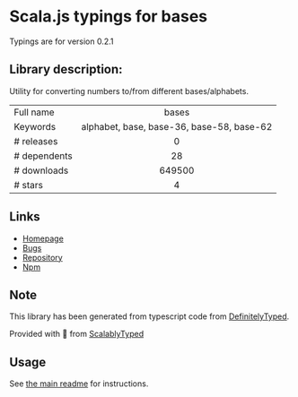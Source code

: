 
# Scala.js typings for bases

Typings are for version 0.2.1

## Library description:
Utility for converting numbers to/from different bases/alphabets.

|                    |                 |
| ------------------ | :-------------: |
| Full name          | bases |
| Keywords           | alphabet, base, base-36, base-58, base-62 |
| # releases         | 0 |
| # dependents       | 28 |
| # downloads        | 649500 |
| # stars            | 4 |

## Links
- [Homepage](https://github.com/aseemk/bases.js)
- [Bugs](https://github.com/aseemk/bases.js/issues)
- [Repository](https://github.com/aseemk/bases.js)
- [Npm](https://www.npmjs.com/package/bases)
    


## Note
This library has been generated from typescript code from [DefinitelyTyped](https://definitelytyped.org).

Provided with :purple_heart: from [ScalablyTyped](https://github.com/oyvindberg/ScalablyTyped)

## Usage
See [the main readme](../../readme.md) for instructions.


